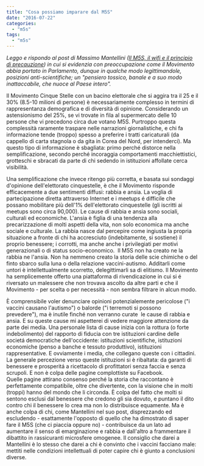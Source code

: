```yaml
---
title: "Cosa possiamo imparare dal M5S"
date: "2016-07-22"
categories: 
  - "m5s"
tags: 
  - "m5s"
---
```


_Leggo e rispondo al post di Massimo Mantellini ([Il M5S, il wifi e il principio di precauzione](http://www.ilpost.it/massimomantellini/2016/07/21/il-m5s-il-wifi-e-il-principio-di-precauzione/)) in cui si evidenzia con preoccupazione come il Movimento abbia portato in Parlamento, dunque in qualche modo legittimandole, posizioni anti-scientifiche; un "pensiero tossico, banale e a suo modo inattaccabile, che nuoce al Paese intero"._

Il Movimento Cinque Stelle con un bacino elettorale che si aggira tra il 25 e il 30% (8.5-10 milioni di persone) è necessariamente complesso in termini di rappresentanza demografica e di diversità di opinione. Considerando un astensionismo del 25%, se vi trovate in fila al supermercato delle 10 persone che vi precedono circa due votano M5S. Purtroppo questa complessità raramente traspare nelle narrazioni giornalistiche, e chi fa informazione tende (troppo) spesso a preferire i tratti caricaturali (da cappello di carta stagnola o da gita in Corea del Nord, per intenderci). Ma questo tipo di informazione è sbagliata: primo perché distorce nella semplificazione, secondo perché incoraggia comportamenti macchiettistici, grotteschi e sbracati da parte di chi sedendo in istituzioni affollate cerca visibilità.

Una semplificazione che invece ritengo più corretta, e basata sui sondaggi d'opinione dell'elettorato cinquestelle, è che il Movimento risponde efficacemente a due sentimenti diffusi: rabbia e ansia. La voglia di partecipazione diretta attraverso Internet e i meetups é difficile che possano mobilitare più dell'1% dell'elettorato cinquestelle (gli iscritti ai meetups sono circa 90,000). Le cause di rabbia e ansia sono sociali, culturali ed economiche. L'ansia è figlia di una tendenza alla precarizzazione di molti aspetti della vita, non solo economica ma anche sociale e culturale. La rabbia nasce dal percepire come ingiusta la propria situazione a fronte di chi ha accresciuto (indebitamente, si sostiene) il proprio benessere; i corrotti, ma anche anche i privilegiati per motivi generazionali o di status socio-economico.  Il M5S non ha creato ne la rabbia ne l'ansia. Non ha nemmeno creato la storia delle scie chimiche o del finto sbarco sulla luna o della relazione vaccini-autismo. Additarli come untori è intellettualmente scorretto, delegittimarli sa di elitismo. Il Movimento ha semplicemente offerto una piattaforma di rivendicazione in cui si é riversato un malessere che non trovava ascolto da altre parti e che il Movimento - per scelta o per necessità - non sembra filtrare in alcun modo.

È comprensibile voler denunciare opinioni potenzialemente pericolose ("i vaccini causano l'autismo") o balorde ("i terremoti si possono prevedere"), ma è inutile finché non verranno curate  le cause di rabbia e ansia. E su queste cause mi aspetterei di vedere maggiore attenzione da parte dei media. Una personale lista di cause inizia con la rottura (o forte indebolimento) del rapporto di fiducia con tre istituzioni cardine delle societá democratiche dell'occidente: istituzioni scientifiche, istituzioni economiche (penso a banche e tessuto produttivo), istituzioni rappresentative. E ovviamente i media, che collegano queste con i cittadini. La generale percezione verso queste istituzioni si è ribaltata: da garanti di benessere e prosperitá a ricettacolo di profittatori senza faccia e senza scrupoli. E non è colpa delle pagine complottiste su Facebook. Quelle pagine attirano consenso perché la storia che raccontano è perfettamente compatibile, oltre che divertente, con la visione che in molti (troppi) hanno del mondo che li circonda. È colpa del fatto che molti si sentono esclusi dal benessere che credono gli sia dovuto, e puntano il dito contro chi il benessere lo crea ma non lo distribuisce equamente. Ma è anche colpa di chi, come Mantellini nel suo post, disprezzando ed escludendo - esattamente l'opposto di quello che ha dimostrato di saper fare il M5S (che ci piaccia oppure no) - contribuisce da un lato ad aumentare il senso di emarginazione e rabbia e dall'altro a frammentare il dibattito in rassicuranti microsfere omogenee. Il consiglio che darei a Mantellini è lo stesso che darei a chi è convinto che i vaccini facciano male: mettiti nelle condizioni intellettuali di poter capire chi è giunto a conclusioni diverse.
